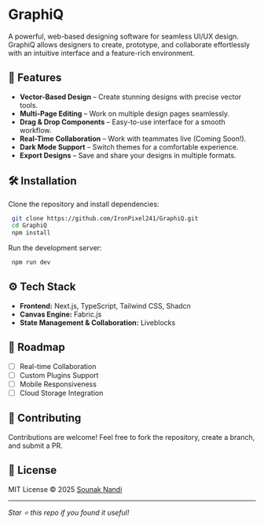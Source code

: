 # GraphiQ

A powerful, web-based designing software for seamless UI/UX design. GraphiQ allows designers to create, prototype, and collaborate effortlessly with an intuitive interface and a feature-rich environment.

## 🚀 Features
- **Vector-Based Design** – Create stunning designs with precise vector tools.
- **Multi-Page Editing** – Work on multiple design pages seamlessly.
- **Drag & Drop Components** – Easy-to-use interface for a smooth workflow.
- **Real-Time Collaboration** – Work with teammates live (Coming Soon!).
- **Dark Mode Support** – Switch themes for a comfortable experience.
- **Export Designs** – Save and share your designs in multiple formats.


## 🛠️ Installation
Clone the repository and install dependencies:
```sh
 git clone https://github.com/IronPixel241/GraphiQ.git
 cd GraphiQ
 npm install
```

Run the development server:
```sh
 npm run dev
```

## ⚙️ Tech Stack
- **Frontend:** Next.js, TypeScript, Tailwind CSS, Shadcn
- **Canvas Engine:** Fabric.js
- **State Management & Collaboration:** Liveblocks

## 🎯 Roadmap
- [ ] Real-time Collaboration
- [ ] Custom Plugins Support
- [ ] Mobile Responsiveness
- [ ] Cloud Storage Integration

## 🤝 Contributing
Contributions are welcome! Feel free to fork the repository, create a branch, and submit a PR.

## 📜 License
MIT License © 2025 [Sounak Nandi](https://github.com/IronPixel241)

---
_Star ⭐ this repo if you found it useful!_

